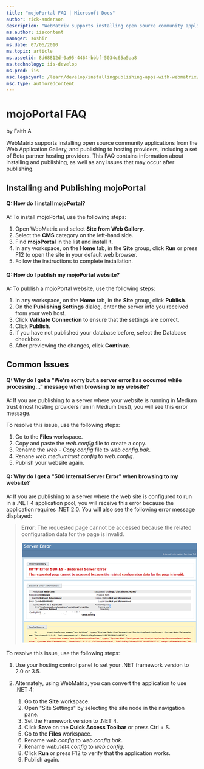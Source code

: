 ```yaml
---
title: "mojoPortal FAQ | Microsoft Docs"
author: rick-anderson
description: "WebMatrix supports installing open source community applications from the Web Application Gallery, and publishing to hosting providers, including a set of Be..."
ms.author: iiscontent
manager: soshir
ms.date: 07/06/2010
ms.topic: article
ms.assetid: 8d68812d-0a95-4464-bbbf-5034c65a5aa8
ms.technology: iis-develop
ms.prod: iis
msc.legacyurl: /learn/develop/installingpublishing-apps-with-webmatrix/mojoportal-faq
msc.type: authoredcontent
---
```

mojoPortal FAQ
====================
by Faith A

WebMatrix supports installing open source community applications from the Web Application Gallery, and publishing to hosting providers, including a set of Beta partner hosting providers. This FAQ contains information about installing and publishing, as well as any issues that may occur after publishing.

## Installing and Publishing mojoPortal

#### Q: How do I install mojoPortal?

A: To install mojoPortal, use the following steps:

1. Open WebMatrix and select **Site from Web Gallery**.
2. Select the **CMS** category on the left-hand side.
3. Find **mojoPortal** in the list and install it.
4. In any workspace, on the **Home** tab, in the **Site** group, click **Run** or press F12 to open the site in your default web browser.
5. Follow the instructions to complete installation.

#### Q: How do I publish my mojoPortal website?

A: To publish a mojoPortal website, use the following steps:

1. In any workspace, on the **Home** tab, in the **Site** group, click **Publish**.
2. On the **Publishing Settings** dialog, enter the server info you received from your web host.
3. Click **Validate Connection** to ensure that the settings are correct.
4. Click **Publish**.
5. If you have not published your database before, select the Database checkbox.
6. After previewing the changes, click **Continue**.

## Common Issues

#### Q: Why do I get a "We're sorry but a server error has occurred while processing..." message when browsing to my website?

A: If you are publishing to a server where your website is running in Medium trust (most hosting providers run in Medium trust), you will see this error message.

To resolve this issue, use the following steps:

1. Go to the **Files** workspace.
2. Copy and paste the *web.config* file to create a copy.
3. Rename the *web - Copy.config* file to *web.config.bak*.
4. Renane *web.mediumtrust.config* to *web.config*.
5. Publish your website again.

#### Q: Why do I get a "500 Internal Server Error" when browsing to my website?

A: If you are publishing to a server where the web site is configured to run in a .NET 4 application pool, you will receive this error because the application requires .NET 2.0. You will also see the following error message displayed:

> **Error**: The requested page cannot be accessed because the related configuration data for the page is invalid.
> 
> ![](mojoportal-faq/_static/image1.png)


To resolve this issue, use the following steps:

1. Use your hosting control panel to set your .NET framework version to 2.0 or 3.5.
2. Alternately, using WebMatrix, you can convert the application to use .NET 4: 

    1. Go to the **Site** workspace.
    2. Open "Site Settings" by selecting the site node in the navigation pane.
    3. Set the Framework version to .NET 4.
    4. Click **Save** on the **Quick Access Toolbar** or press Ctrl + S.
    5. Go to the **Files** workspace.
    6. Rename *web.config* to *web.config.bak*.
    7. Rename *web.net4.config* to *web.config*.
    8. Click **Run** or press F12 to verify that the application works.
    9. Publish again.